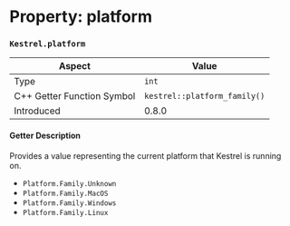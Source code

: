 
# Property: platform
### `Kestrel.platform`

| Aspect | Value |
| --- | --- |
| Type | `int` |
| C++ Getter Function Symbol | `kestrel::platform_family()` |
| Introduced | 0.8.0 |

#### Getter Description
Provides a value representing the current platform that Kestrel is running on.
- `Platform.Family.Unknown`
- `Platform.Family.MacOS`
- `Platform.Family.Windows`
- `Platform.Family.Linux`
